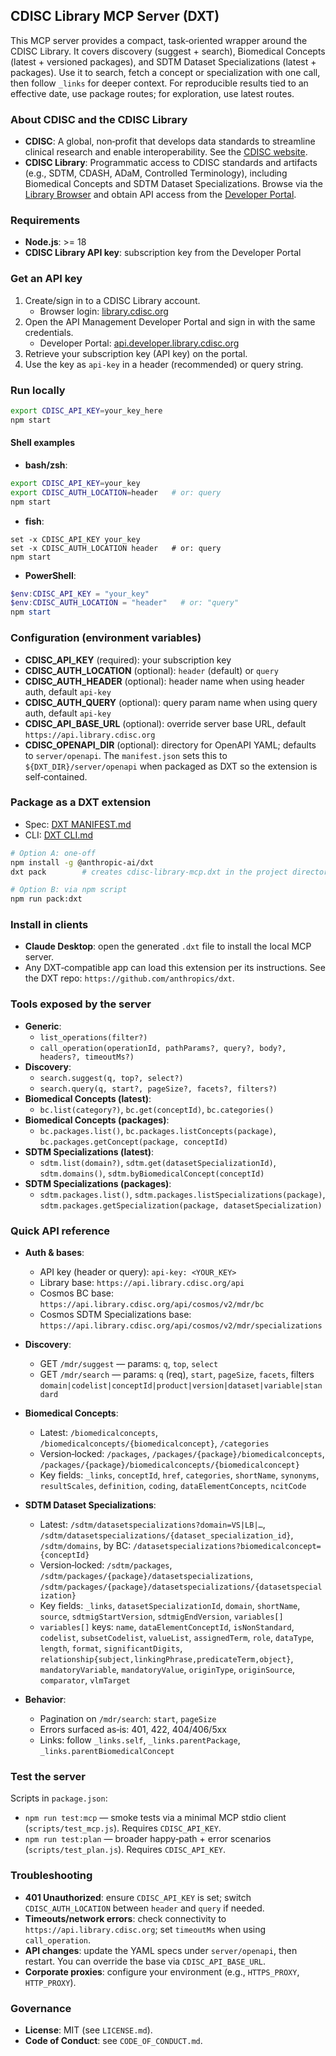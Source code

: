 ## CDISC Library MCP Server (DXT)

This MCP server provides a compact, task‑oriented wrapper around the CDISC Library. It covers discovery (suggest + search), Biomedical Concepts (latest + versioned packages), and SDTM Dataset Specializations (latest + packages). Use it to search, fetch a concept or specialization with one call, then follow `_links` for deeper context. For reproducible results tied to an effective date, use package routes; for exploration, use latest routes.

### About CDISC and the CDISC Library
- **CDISC**: A global, non‑profit that develops data standards to streamline clinical research and enable interoperability. See the [CDISC website](https://www.cdisc.org).
- **CDISC Library**: Programmatic access to CDISC standards and artifacts (e.g., SDTM, CDASH, ADaM, Controlled Terminology), including Biomedical Concepts and SDTM Dataset Specializations. Browse via the [Library Browser](https://library.cdisc.org/browser) and obtain API access from the [Developer Portal](https://api.developer.library.cdisc.org).

### Requirements
- **Node.js**: >= 18
- **CDISC Library API key**: subscription key from the Developer Portal

### Get an API key
1. Create/sign in to a CDISC Library account.
   - Browser login: [library.cdisc.org](https://library.cdisc.org/browser)
2. Open the API Management Developer Portal and sign in with the same credentials.
   - Developer Portal: [api.developer.library.cdisc.org](https://api.developer.library.cdisc.org)
3. Retrieve your subscription key (API key) on the portal.
4. Use the key as `api-key` in a header (recommended) or query string.

### Run locally
```bash
export CDISC_API_KEY=your_key_here
npm start
```

#### Shell examples
- **bash/zsh**:
```bash
export CDISC_API_KEY=your_key
export CDISC_AUTH_LOCATION=header   # or: query
npm start
```
- **fish**:
```fish
set -x CDISC_API_KEY your_key
set -x CDISC_AUTH_LOCATION header   # or: query
npm start
```
- **PowerShell**:
```powershell
$env:CDISC_API_KEY = "your_key"
$env:CDISC_AUTH_LOCATION = "header"   # or: "query"
npm start
```

### Configuration (environment variables)
- **CDISC_API_KEY** (required): your subscription key
- **CDISC_AUTH_LOCATION** (optional): `header` (default) or `query`
- **CDISC_AUTH_HEADER** (optional): header name when using header auth, default `api-key`
- **CDISC_AUTH_QUERY** (optional): query param name when using query auth, default `api-key`
- **CDISC_API_BASE_URL** (optional): override server base URL, default `https://api.library.cdisc.org`
- **CDISC_OPENAPI_DIR** (optional): directory for OpenAPI YAML; defaults to `server/openapi`. The `manifest.json` sets this to `${DXT_DIR}/server/openapi` when packaged as DXT so the extension is self‑contained.

### Package as a DXT extension
- Spec: [DXT MANIFEST.md](https://github.com/anthropics/dxt/blob/main/MANIFEST.md)
- CLI: [DXT CLI.md](https://github.com/anthropics/dxt/blob/main/CLI.md)

```bash
# Option A: one‑off
npm install -g @anthropic-ai/dxt
dxt pack        # creates cdisc-library-mcp.dxt in the project directory

# Option B: via npm script
npm run pack:dxt
```

### Install in clients
- **Claude Desktop**: open the generated `.dxt` file to install the local MCP server.
- Any DXT‑compatible app can load this extension per its instructions. See the DXT repo: `https://github.com/anthropics/dxt`.

### Tools exposed by the server
- **Generic**:
  - `list_operations(filter?)`
  - `call_operation(operationId, pathParams?, query?, body?, headers?, timeoutMs?)`
- **Discovery**:
  - `search.suggest(q, top?, select?)`
  - `search.query(q, start?, pageSize?, facets?, filters?)`
- **Biomedical Concepts (latest)**:
  - `bc.list(category?)`, `bc.get(conceptId)`, `bc.categories()`
- **Biomedical Concepts (packages)**:
  - `bc.packages.list()`, `bc.packages.listConcepts(package)`, `bc.packages.getConcept(package, conceptId)`
- **SDTM Specializations (latest)**:
  - `sdtm.list(domain?)`, `sdtm.get(datasetSpecializationId)`, `sdtm.domains()`, `sdtm.byBiomedicalConcept(conceptId)`
- **SDTM Specializations (packages)**:
  - `sdtm.packages.list()`, `sdtm.packages.listSpecializations(package)`, `sdtm.packages.getSpecialization(package, datasetSpecialization)`

### Quick API reference
- **Auth & bases**:
  - API key (header or query): `api-key: <YOUR_KEY>`
  - Library base: `https://api.library.cdisc.org/api`
  - Cosmos BC base: `https://api.library.cdisc.org/api/cosmos/v2/mdr/bc`
  - Cosmos SDTM Specializations base: `https://api.library.cdisc.org/api/cosmos/v2/mdr/specializations`

- **Discovery**:
  - GET `/mdr/suggest` — params: `q`, `top`, `select`
  - GET `/mdr/search` — params: `q` (req), `start`, `pageSize`, `facets`, filters `domain|codelist|conceptId|product|version|dataset|variable|standard`

- **Biomedical Concepts**:
  - Latest: `/biomedicalconcepts`, `/biomedicalconcepts/{biomedicalconcept}`, `/categories`
  - Version‑locked: `/packages`, `/packages/{package}/biomedicalconcepts`, `/packages/{package}/biomedicalconcepts/{biomedicalconcept}`
  - Key fields: `_links`, `conceptId`, `href`, `categories`, `shortName`, `synonyms`, `resultScales`, `definition`, `coding`, `dataElementConcepts`, `ncitCode`

- **SDTM Dataset Specializations**:
  - Latest: `/sdtm/datasetspecializations?domain=VS|LB|…`, `/sdtm/datasetspecializations/{dataset_specialization_id}`, `/sdtm/domains`, by BC: `/datasetspecializations?biomedicalconcept={conceptId}`
  - Version‑locked: `/sdtm/packages`, `/sdtm/packages/{package}/datasetspecializations`, `/sdtm/packages/{package}/datasetspecializations/{datasetspecialization}`
  - Key fields: `_links`, `datasetSpecializationId`, `domain`, `shortName`, `source`, `sdtmigStartVersion`, `sdtmigEndVersion`, `variables[]`
  - `variables[]` keys: `name`, `dataElementConceptId`, `isNonStandard`, `codelist`, `subsetCodelist`, `valueList`, `assignedTerm`, `role`, `dataType`, `length`, `format`, `significantDigits`, `relationship{subject,linkingPhrase,predicateTerm,object}`, `mandatoryVariable`, `mandatoryValue`, `originType`, `originSource`, `comparator`, `vlmTarget`

- **Behavior**:
  - Pagination on `/mdr/search`: `start`, `pageSize`
  - Errors surfaced as‑is: 401, 422, 404/406/5xx
  - Links: follow `_links.self`, `_links.parentPackage`, `_links.parentBiomedicalConcept`

### Test the server
Scripts in `package.json`:
- `npm run test:mcp` — smoke tests via a minimal MCP stdio client (`scripts/test_mcp.js`). Requires `CDISC_API_KEY`.
- `npm run test:plan` — broader happy‑path + error scenarios (`scripts/test_plan.js`). Requires `CDISC_API_KEY`.

### Troubleshooting
- **401 Unauthorized**: ensure `CDISC_API_KEY` is set; switch `CDISC_AUTH_LOCATION` between `header` and `query` if needed.
- **Timeouts/network errors**: check connectivity to `https://api.library.cdisc.org`; set `timeoutMs` when using `call_operation`.
- **API changes**: update the YAML specs under `server/openapi`, then restart. You can override the base via `CDISC_API_BASE_URL`.
- **Corporate proxies**: configure your environment (e.g., `HTTPS_PROXY`, `HTTP_PROXY`).

### Governance
- **License**: MIT (see `LICENSE.md`).
- **Code of Conduct**: see `CODE_OF_CONDUCT.md`.


